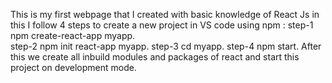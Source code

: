 This is my first webpage that I created with basic knowledge of React Js in this I follow 4 steps to create a new project in VS code using npm :
step-1    npm create-react-app myapp.  
step-2    npm init react-app myapp.
step-3    cd myapp.
step-4    npm start.
After this we create all inbuild modules and packages of react and start this project on development mode.
